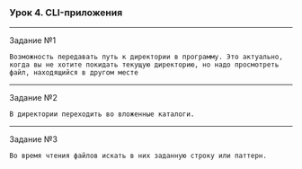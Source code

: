 ### Урок 4. CLI-приложения

----
Задание №1

`Возможность передавать путь к директории в программу. Это актуально, когда вы не хотите
покидать текущую директорию, но надо просмотреть файл, находящийся в другом месте`

----
Задание №2

`В директории переходить во вложенные каталоги.`

----
Задание №3

`Во время чтения файлов искать в них заданную строку или паттерн.`